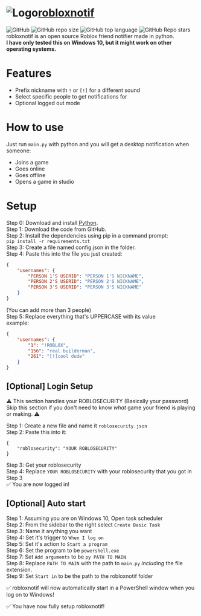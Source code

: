 # ![Logo](https://raw.githubusercontent.com/jackssrt/robloxnotif/master/icons/pngs/robloxnotif.png)[robloxnotif](https://www.github.com/jackssrt/robloxnotif)

![GitHub](https://img.shields.io/github/license/jackssrt/robloxnotif) ![GitHub repo size](https://img.shields.io/github/repo-size/jackssrt/robloxnotif) ![GitHub top language](https://img.shields.io/github/languages/top/jackssrt/robloxnotif)
![GitHub Repo stars](https://img.shields.io/github/stars/jackssrt/robloxnotif?style=social)\
robloxnotif is an open source Roblox friend notifier made in python.\
**I have only tested this on Windows 10, but it might work on other operating systems.**

# Features

- Prefix nickname with `!` or `[!]` for a different sound
- Select specific people to get notifications for
- Optional logged out mode

# How to use

Just run `main.py` with python and you will get a desktop notification when someone:

- Joins a game
- Goes online
- Goes offline
- Opens a game in studio

# Setup

Step 0: Download and install [Python](https://www.python.org/downloads/).\
Step 1: Download the code from GitHub.\
Step 2: Install the dependencies using pip in a command prompt:\
`pip install -r requirements.txt`\
Step 3: Create a file named config.json in the folder.\
Step 4: Paste this into the file you just created:

```json
{
	"usernames": {
		"PERSON 1'S USERID": "PERSON 1'S NICKNAME",
		"PERSON 2'S USERID": "PERSON 2'S NICKNAME",
		"PERSON 3'S USERID": "PERSON 3'S NICKNAME"
	}
}
```

(You can add more than 3 people)\
Step 5: Replace everything that's UPPERCASE with its value\
example:

```json
{
	"usernames": {
		"1": "!ROBLOX",
		"156": "real builderman",
		"261": "[!]cool dude"
	}
}
```

## [Optional] Login Setup

⚠ This section handles your ROBLOSECURITY (Basically your password)\
Skip this section if you don't need to know _what_ game your friend is playing or making. ⚠

Step 1: Create a new file and name it `roblosecurity.json`\
Step 2: Paste this into it:

```
{
	"roblosecurity": "YOUR ROBLOSECURITY"
}
```

Step 3: Get your roblosecurity\
Step 4: Replace `YOUR ROBLOSECURITY` with your roblosecurity that you got in Step 3\
✅ You are now logged in!

## [Optional] Auto start

Step 1: Assuming you are on Windows 10, Open task scheduler\
Step 2: From the sidebar to the right select `Create Basic Task`\
Step 3: Name it anything you want\
Step 4: Set it's trigger to `When I log on`\
Step 5: Set it's action to `Start a program`\
Step 6: Set the program to be `powershell.exe`\
Step 7: Set `Add arguments` to be `py PATH TO MAIN`\
Step 8: Replace `PATH TO MAIN` with the path to `main.py` _including_ the file extension.\
Step 9: Set `Start in` to be the path to the robloxnotif folder

✅ robloxnotif will now automatically start in a PowerShell window when you log on to Windows!

✅ You have now fully setup robloxnotif!
